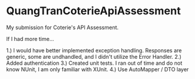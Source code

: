 # QuangTranCoterieApiAssessment
My submission for Coterie's API Assessment.

If I had more time...

1.) I would have better implemented exception handling. Responses are generic, some are undhandled, and I didn't utilize the Error Handler.
2.) Added authentication
3.) Created unit tests. I ran out of time and do not know NUnit, I am only familiar with XUnit.
4.) Use AutoMapper / DTO layer
